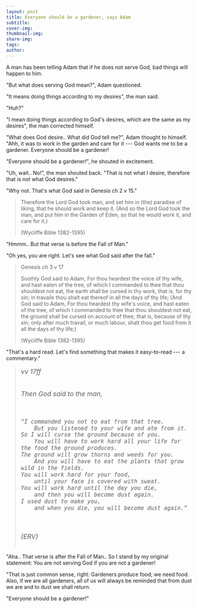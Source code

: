```yaml
---
layout: post
title: Everyone should be a gardener, says Adam
subtitle:
cover-img: 
thumbnail-img: 
share-img: 
tags:
author: 
---
```



A man has been telling Adam that if he does not serve God, bad things will happen to him.

"But what does serving God mean?", Adam questioned.

"It means doing things according to my desires", the man said.

"Huh?"

"I mean doing things according to God's desires, which are the same as my desires", the man corrected himself.

"What does God desire.. What did God tell me?", Adam thought to himself. "Ahh, it was to work in the garden and care for it --- God wants me to be a gardener. Everyone should be a gardener!

"Everyone should be a gardener!", he shouted in excitement.

"Uh, wait.. No!", the man shouted back. "That is not what I desire, therefore that is not what God desires."

"Why not. That's what God said in Genesis ch 2 v 15."

> Therefore the Lord God took man, and set him in (the) paradise of liking, that he should work and keep it. (And so the Lord God took the man, and put him in the Garden of Eden, so that he would work it, and care for it.)
>
> (Wycliffe Bible 1382-1395)

<!-- Genesis 2:15 -->


"Hmmm.. But that verse is before the Fall of Man."

"Oh yes, you are right. Let's see what God said after the fall."

> Genesis ch 3 v 17
>
> Soothly God said to Adam, For thou heardest the voice of thy wife, and hast eaten of the tree, of which I commanded to thee that thou shouldest not eat, the earth shall be cursed in thy work, that is, for thy sin; in travails thou shalt eat thereof in all the days of thy life; (And God said to Adam, For thou heardest thy wife's voice, and hast eaten of the tree, of which I commanded to thee that thou shouldest not eat, the ground shall be cursed on account of thee, that is, because of thy sin; only after much travail, or much labour, shalt thou get food from it all the days of thy life;)
>
> (Wycliffe Bible 1382-1395)

"That's a hard read. Let's find something that makes it easy-to-read --- a commentary."

<blockquote >
<pre style="font-size: 1.1rem; font-family: var(--body-font); line-height: 1.2; color: #5f5f5f; font-style: italic;">
vv 17ff

Then God said to the man,

    “I commanded you not to eat from that tree.
        But you listened to your wife and ate from it.
    So I will curse the ground because of you.
        You will have to work hard all your life for the food the ground produces.
    The ground will grow thorns and weeds for you.
        And you will have to eat the plants that grow wild in the fields.
    You will work hard for your food,
        until your face is covered with sweat.
    You will work hard until the day you die,
        and then you will become dust again.
    I used dust to make you,
        and when you die, you will become dust again.”

(ERV)
</pre>
</blockquote>


"Aha.. That verse is after the Fall of Man.. So I stand by my original statement: You are not serving God if you are not a gardener!

"That is just common sense, right: Gardeners produce food; we need food. Also, if we are all gardeners, all of us will always be reminded that from dust we are and to dust we shall return.

"Everyone should be a gardener!"
